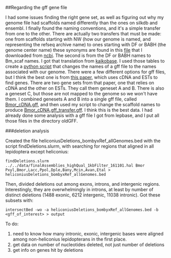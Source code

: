 ##Regarding the gff gene file

I had some issues finding the right gene set, as well as figuring out why my genome file had scaffolds named differently than the ones on silkdb and ensembl. I finally found the naming conventions, and it's a simple transfer from one to the other. There are actually two transfers that must be made: one from scaffolds starting with NW (how our genome is named, and representing the refseq archive name) to ones starting with DF or BABH (the genome center name) these synonyms are found in this [file](bombyx_NWscaffold_names.txt) that I downloaded from [ncbi](ftp://ftp.ncbi.nih.gov/genomes/Bombyx_mori/scaffold_names). The second is from the DF or BABH names to Bm_scaf names. I got that translation from [kaikobase](http://sgp.dna.affrc.go.jp/KAIKObase/keyword_search.php?keyword=&field=all&chr_or_scaf=&chr_id=all&chr_start=&chr_end=&scaf_id=&scaf_start=&scaf_end=&graph_view=on&page=16). I used those tables to create a [python script](bombyxScaffoldTransfer.py) that changes the names of a gff file to the names associated with our genome. There were a few different options for gff files, but I think the best one is from [this paper](https://www.ncbi.nlm.nih.gov/pubmed/23821615), which uses cDNA and ESTs to find genes. There are two gene sets from that paper, one that relies on cDNA and the other on ESTs. They call them geneset A and B. There is also a geneset C, but those are not mapped to the genome so we won't have them. I combined genesets A and B into a single gff file, called [Bmor_cDNA.gff](Bmor_cDNA.gff), and then used my script to change the scaffold names to produce [Bmor_cDNA.gff_transfer.gff](Bmor_cDNA.gff_transfer.gff). I think this is the best data. I had already done some analysis with a gff file I got from lepbase, and I put all those files in the directory oldGFF.


###deletion analysis

Created the file heliconiusDeletions_bombyxRef_allGenomes.bed with the script findDeletions.slurm, with searching for regions that aligned in all lepidoptera except heliconius:

```shell
findDeletions.slurm ../../data/finalAssemblies_highQual_1kbFilter_161101.hal Bmor Pxyl,Bmor,Lacc,Ppol,Dple,Bany,Mcin,Avan,Etal > heliconiusDeletions_bombyxRef_allGenomes.bed
```

Then, divided deletions out among exons, introns, and intergenic regions. Interestingly, they are overwhelmingly in introns, at least by number of distinct deletions (1488 exonic, 6212 intergenic, 11038 intronic). Got these subsets with:

```shell
intersectBed -wo -a heliconiusDeletions_bombyxRef_allGenomes.bed -b <gff_of_interest> > output
```

To do:  
1) need to know how many intronic, exonic, intergenic bases were aligned among non-heliconius lepidopterans in the first place.   
2) get data on number of nucleotides deleted, not just number of deletions  
3) get info on genes hit by deletions

